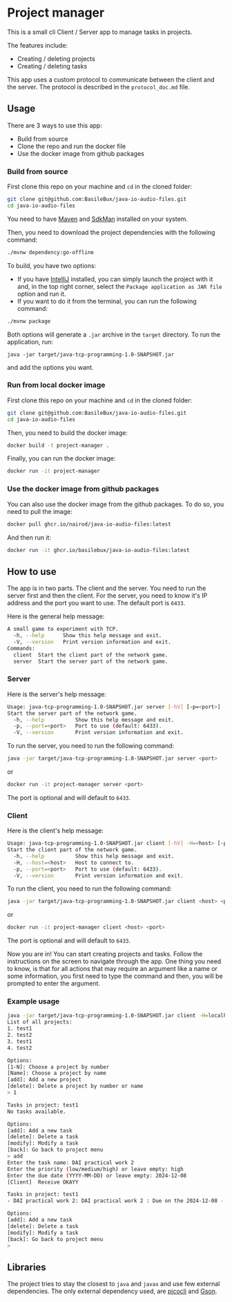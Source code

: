# Project manager

This is a small cli Client / Server app to manage tasks in projects.

The features include:
- Creating / deleting projects
- Creating / deleting tasks

This app uses a custom protocol to communicate between the client and the server. The protocol is described in the `protocol_doc.md` file.

## Usage

There are 3 ways to use this app:
- Build from source
- Clone the repo and run the docker file
- Use the docker image from github packages

### Build from source
First clone this repo on your machine and `cd` in the cloned folder:
```bash
git clone git@github.com:BasileBux/java-io-audio-files.git
cd java-io-audio-files
```
You need to have [Maven](https://maven.apache.org/) and [SdkMan](https://sdkman.io/) installed on your system.

Then, you need to download the project dependencies with the following command:
```bash
./mvnw dependency:go-offline
```

To build, you have two options:
- If you have [IntelliJ](https://www.jetbrains.com/idea/) installed, you can simply launch the project with it and, in the top right corner, select the `Package application as JAR file` option and run it.
- If you want to do it from the terminal, you can run the following command:
```bash
./mvnw package
```

Both options will generate a `.jar` archive in the `target` directory. To run the application, run:
```
java -jar target/java-tcp-programming-1.0-SNAPSHOT.jar
```
and add the options you want.

### Run from local docker image

First clone this repo on your machine and `cd` in the cloned folder:
```bash
git clone git@github.com:BasileBux/java-io-audio-files.git
cd java-io-audio-files
```

Then, you need to build the docker image:
```bash
docker build -t project-manager .
```

Finally, you can run the docker image:
```bash
docker run -it project-manager
```

### Use the docker image from github packages

You can also use the docker image from the github packages. To do so, you need to pull the image:
```bash
docker pull ghcr.io/nairod/java-io-audio-files:latest
```

And then run it:
```bash
docker run -it ghcr.io/basilebux/java-io-audio-files:latest
```

## How to use

The app is in two parts. The client and the server. You need to run the server first and then the client. For the server, you need to know it's IP address and the port you want to use. The default port is `6433`.

Here is the general help message:
```bash
A small game to experiment with TCP.
  -h, --help      Show this help message and exit.
  -V, --version   Print version information and exit.
Commands:
  client  Start the client part of the network game.
  server  Start the server part of the network game.
```

### Server

Here is the server's help message:
```bash
Usage: java-tcp-programming-1.0-SNAPSHOT.jar server [-hV] [-p=<port>]
Start the server part of the network game.
  -h, --help          Show this help message and exit.
  -p, --port=<port>   Port to use (default: 6433).
  -V, --version       Print version information and exit.
```

To run the server, you need to run the following command:
```bash
java -jar target/java-tcp-programming-1.0-SNAPSHOT.jar server <port>
```

or

```bash
docker run -it project-manager server <port>
```

The port is optional and will default to `6433`.

### Client

Here is the client's help message:
```bash
Usage: java-tcp-programming-1.0-SNAPSHOT.jar client [-hV] -H=<host> [-p=<port>]
Start the client part of the network game.
  -h, --help          Show this help message and exit.
  -H, --host=<host>   Host to connect to.
  -p, --port=<port>   Port to use (default: 6433).
  -V, --version       Print version information and exit.
```

To run the client, you need to run the following command:
```bash
java -jar target/java-tcp-programming-1.0-SNAPSHOT.jar client <host> <port>
```

or

```bash
docker run -it project-manager client <host> <port>
```

The port is optional and will default to `6433`.


Now you are in! You can start creating projects and tasks.
Follow the instructions on the screen to navigate through the app. One thing you need to know, is that for all actions that may require an argument like a name or some information, you first need to type the command and then, you will be prompted to enter the argument.

### Example usage

```bash
java -jar target/java-tcp-programming-1.0-SNAPSHOT.jar client -H=localhost -p=6433
List of all projects:
1. test1
2. test2
3. test1
4. test2

Options:
[1-N]: Choose a project by number
[Name]: Choose a project by name
[add]: Add a new project
[delete]: Delete a project by number or name
> 1

Tasks in project: test1
No tasks available.

Options:
[add]: Add a new task
[delete]: Delete a task
[modify]: Modify a task
[back]: Go back to project menu
> add
Enter the task name: DAI practical work 2
Enter the priority (low/medium/high) or leave empty: high
Enter the due date (YYYY-MM-DD) or leave empty: 2024-12-08
[Client]  Receive OKAYY

Tasks in project: test1
- DAI practical work 2: DAI practical work 2 : Due on the 2024-12-08 - priority HIGH

Options:
[add]: Add a new task
[delete]: Delete a task
[modify]: Modify a task
[back]: Go back to project menu
>
```

## Libraries
The project tries to stay the closest to `java` and `javax` and use few external dependencies. The only external dependency used, are [picocli](https://picocli.info/) and [Gson](https://google.github.io/gson/).

